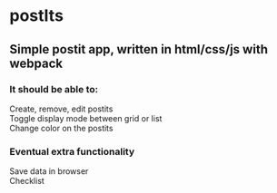 # postIts

## Simple postit app, written in html/css/js with webpack

### It should be able to:
Create, remove, edit postits  
Toggle display mode between grid or list  
Change color on the postits  

### Eventual extra functionality
Save data in browser  
Checklist  